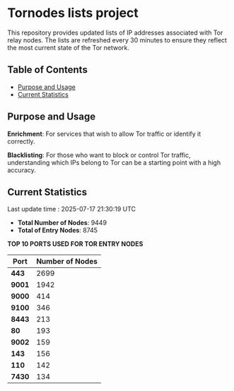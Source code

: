 # Tornodes lists project

This repository provides updated lists of IP addresses associated with Tor relay nodes. The lists are refreshed every 30 minutes to ensure they reflect the most current state of the Tor network.

## Table of Contents

- [Purpose and Usage](#purpose-and-usage)
- [Current Statistics](#current-statistics)


## Purpose and Usage

**Enrichment**: For services that wish to allow Tor traffic or identify it correctly.

**Blacklisting**: For those who want to block or control Tor traffic, understanding which IPs belong to Tor can be a starting point with a high accuracy.

## Current Statistics

Last update time : 2025-07-17 21:30:19 UTC

- **Total Number of Nodes**: 9449
- **Total of Entry Nodes**: 8745

**TOP 10 PORTS USED FOR TOR ENTRY NODES**

| **Port** | **Number of Nodes** |
|------|-----------------|
| **443**   | 2699  |
| **9001**   | 1942  |
| **9000**   | 414  |
| **9100**   | 346  |
| **8443**   | 213  |
| **80**   | 193  |
| **9002**   | 159  |
| **143**   | 156  |
| **110**   | 142  |
| **7430**   | 134  |

